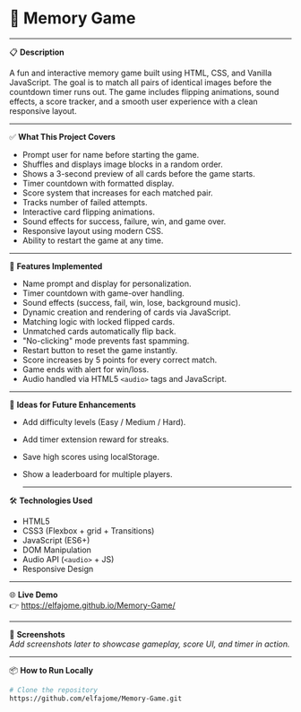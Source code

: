 # 🧠 Memory Game

---

📋 **Description** 

A fun and interactive memory game built using HTML, CSS, and Vanilla JavaScript. 
The goal is to match all pairs of identical images before the countdown timer runs out. 
The game includes flipping animations, sound effects, a score tracker,
and a smooth user experience with a clean responsive layout.

---

✅ **What This Project Covers**

- Prompt user for name before starting the game.
- Shuffles and displays image blocks in a random order.
- Shows a 3-second preview of all cards before the game starts.
- Timer countdown with formatted display.
- Score system that increases for each matched pair.
- Tracks number of failed attempts.
- Interactive card flipping animations.
- Sound effects for success, failure, win, and game over.
- Responsive layout using modern CSS.
- Ability to restart the game at any time.

---

🚀 **Features Implemented**

- Name prompt and display for personalization.
- Timer countdown with game-over handling.
- Sound effects (success, fail, win, lose, background music).
- Dynamic creation and rendering of cards via JavaScript.
- Matching logic with locked flipped cards.
- Unmatched cards automatically flip back.
- "No-clicking" mode prevents fast spamming.
- Restart button to reset the game instantly.
- Score increases by 5 points for every correct match.
- Game ends with alert for win/loss.
- Audio handled via HTML5 `<audio>` tags and JavaScript.

---

🌟 **Ideas for Future Enhancements**

- Add difficulty levels (Easy / Medium / Hard).
- Add timer extension reward for streaks.
- Save high scores using localStorage.
- Show a leaderboard for multiple players.

  ---

🛠️ **Technologies Used**

- HTML5
- CSS3 (Flexbox + grid + Transitions)
- JavaScript (ES6+)
- DOM Manipulation
- Audio API (`<audio>` + JS)
- Responsive Design

---

🌐 **Live Demo**  
👉  https://elfajome.github.io/Memory-Game/

---

📸 **Screenshots**  
_Add screenshots later to showcase gameplay, score UI, and timer in action._

---

📦 **How to Run Locally**

```bash
# Clone the repository
https://github.com/elfajome/Memory-Game.git
